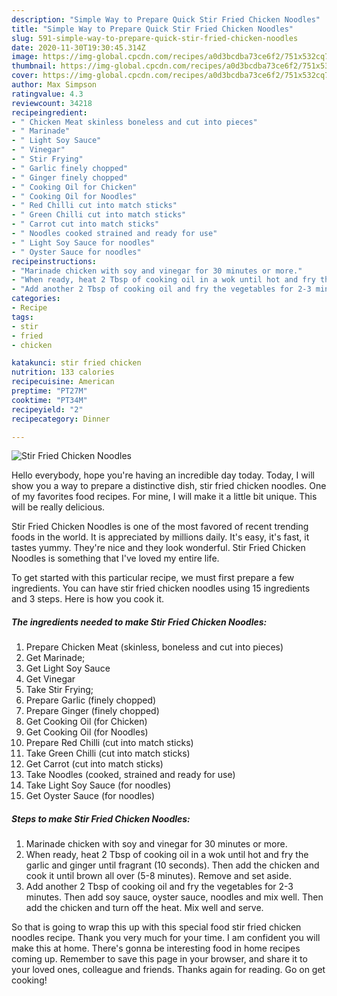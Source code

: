 ```yaml
---
description: "Simple Way to Prepare Quick Stir Fried Chicken Noodles"
title: "Simple Way to Prepare Quick Stir Fried Chicken Noodles"
slug: 591-simple-way-to-prepare-quick-stir-fried-chicken-noodles
date: 2020-11-30T19:30:45.314Z
image: https://img-global.cpcdn.com/recipes/a0d3bcdba73ce6f2/751x532cq70/stir-fried-chicken-noodles-recipe-main-photo.jpg
thumbnail: https://img-global.cpcdn.com/recipes/a0d3bcdba73ce6f2/751x532cq70/stir-fried-chicken-noodles-recipe-main-photo.jpg
cover: https://img-global.cpcdn.com/recipes/a0d3bcdba73ce6f2/751x532cq70/stir-fried-chicken-noodles-recipe-main-photo.jpg
author: Max Simpson
ratingvalue: 4.3
reviewcount: 34218
recipeingredient:
- " Chicken Meat skinless boneless and cut into pieces"
- " Marinade"
- " Light Soy Sauce"
- " Vinegar"
- " Stir Frying"
- " Garlic finely chopped"
- " Ginger finely chopped"
- " Cooking Oil for Chicken"
- " Cooking Oil for Noodles"
- " Red Chilli cut into match sticks"
- " Green Chilli cut into match sticks"
- " Carrot cut into match sticks"
- " Noodles cooked strained and ready for use"
- " Light Soy Sauce for noodles"
- " Oyster Sauce for noodles"
recipeinstructions:
- "Marinade chicken with soy and vinegar for 30 minutes or more."
- "When ready, heat 2 Tbsp of cooking oil in a wok until hot and fry the garlic and ginger until fragrant (10 seconds). Then add the chicken and cook it until brown all over (5-8 minutes). Remove and set aside."
- "Add another 2 Tbsp of cooking oil and fry the vegetables for 2-3 minutes. Then add soy sauce, oyster sauce, noodles and mix well. Then add the chicken and turn off the heat. Mix well and serve."
categories:
- Recipe
tags:
- stir
- fried
- chicken

katakunci: stir fried chicken 
nutrition: 133 calories
recipecuisine: American
preptime: "PT27M"
cooktime: "PT34M"
recipeyield: "2"
recipecategory: Dinner

---
```



![Stir Fried Chicken Noodles](https://img-global.cpcdn.com/recipes/a0d3bcdba73ce6f2/751x532cq70/stir-fried-chicken-noodles-recipe-main-photo.jpg)

Hello everybody, hope you're having an incredible day today. Today, I will show you a way to prepare a distinctive dish, stir fried chicken noodles. One of my favorites food recipes. For mine, I will make it a little bit unique. This will be really delicious.

Stir Fried Chicken Noodles is one of the most favored of recent trending foods in the world. It is appreciated by millions daily. It's easy, it's fast, it tastes yummy. They're nice and they look wonderful. Stir Fried Chicken Noodles is something that I've loved my entire life.




To get started with this particular recipe, we must first prepare a few ingredients. You can have stir fried chicken noodles using 15 ingredients and 3 steps. Here is how you cook it.

<!--inarticleads1-->

##### The ingredients needed to make Stir Fried Chicken Noodles:

1. Prepare  Chicken Meat (skinless, boneless and cut into pieces)
1. Get  Marinade;
1. Get  Light Soy Sauce
1. Get  Vinegar
1. Take  Stir Frying;
1. Prepare  Garlic (finely chopped)
1. Prepare  Ginger (finely chopped)
1. Get  Cooking Oil (for Chicken)
1. Get  Cooking Oil (for Noodles)
1. Prepare  Red Chilli (cut into match sticks)
1. Take  Green Chilli (cut into match sticks)
1. Get  Carrot (cut into match sticks)
1. Take  Noodles (cooked, strained and ready for use)
1. Take  Light Soy Sauce (for noodles)
1. Get  Oyster Sauce (for noodles)




<!--inarticleads2-->

##### Steps to make Stir Fried Chicken Noodles:

1. Marinade chicken with soy and vinegar for 30 minutes or more.
1. When ready, heat 2 Tbsp of cooking oil in a wok until hot and fry the garlic and ginger until fragrant (10 seconds). Then add the chicken and cook it until brown all over (5-8 minutes). Remove and set aside.
1. Add another 2 Tbsp of cooking oil and fry the vegetables for 2-3 minutes. Then add soy sauce, oyster sauce, noodles and mix well. Then add the chicken and turn off the heat. Mix well and serve.




So that is going to wrap this up with this special food stir fried chicken noodles recipe. Thank you very much for your time. I am confident you will make this at home. There's gonna be interesting food in home recipes coming up. Remember to save this page in your browser, and share it to your loved ones, colleague and friends. Thanks again for reading. Go on get cooking!
